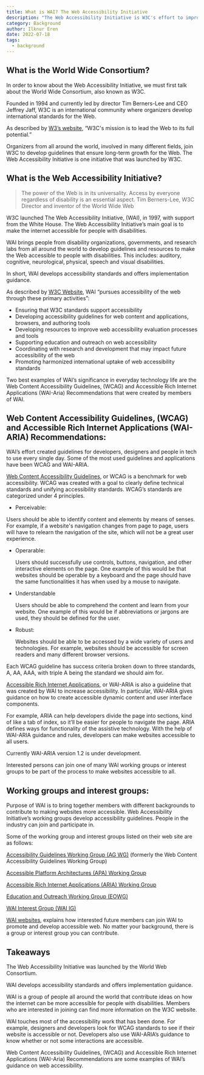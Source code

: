```yaml
---
title: What is WAI? The Web Accessibility Initiative
description: "The Web Accessibility Initiative is W3C's effort to improve accessibility of the Web for people with disabilities."
category: Background
author: Ilknur Eren
date: 2022-07-18
tags:
  - background
---
```


## What is the World Wide Consortium?

In order to know about the Web Accessibility Initiative, we must first talk about the World Wide Consortium, also known as W3C.

Founded in 1994 and currently led by director Tim Berners-Lee and CEO Jeffrey Jaff, W3C is an international community where organizers develop international standards for the Web.

As described by [W3’s website](https://www.w3.org/Consortium/), “W3C's mission is to lead the Web to its full potential.”

Organizers from all around the world, involved in many different fields, join W3C to develop guidelines that ensure long-term growth for the Web. The Web Accessibility Initiative is one initiative that was launched by W3C.

## What is the Web Accessibility Initiative?

> The power of the Web is in its universality.
> Access by everyone regardless of disability is an essential aspect.
> Tim Berners-Lee, W3C Director and inventor of the World Wide Web

W3C launched The Web Accessibility Initiative, (<abbr>WAI</abbr>), in 1997, with support from the White House. The Web Accessibility Initiative’s main goal is to make the internet accessible for people with disabilities.

WAI brings people from disability organizations, governments, and research labs from all around the world to develop guidelines and resources to make the Web accessible to people with disabilities. This includes: auditory, cognitive, neurological, physical, speech and visual disabilities.

In short, WAI develops accessibility standards and offers implementation guidance.

As described by [W3C Website](https://www.w3.org/WAI/about/), WAI “pursues accessibility of the web through these primary activities”:

- Ensuring that W3C standards support accessibility
- Developing accessibility guidelines for web content and applications,
  browsers, and authoring tools
- Developing resources to improve web accessibility evaluation
  processes and tools
- Supporting education and outreach on web accessibility
- Coordinating with research and development that may impact future  
  accessibility of the web
- Promoting harmonized international uptake of web accessibility  
  standards

Two best examples of WAI’s significance in everyday technology life are the Web Content Accessibility Guidelines, (WCAG) and Accessible Rich Internet Applications (WAI-Aria) Recommendations that were created by members of WAI.

## Web Content Accessibility Guidelines, (WCAG) and Accessible Rich Internet Applications (WAI-ARIA) Recommendations:

WAI’s effort created guidelines for developers, designers and people in tech to use every single day. Some of the most used guidelines and applications have been WCAG and WAI-ARIA.

[Web Content Accessibility Guidelines](https://www.w3.org/WAI/standards-guidelines/wcag/), or WCAG is a benchmark for web accessibility. WCAG was created with a goal to clearly define technical standards and unifying accessibility standards. WCAG’s standards are categorized under 4 principles.

- Perceivable:

Users should be able to identify content and elements by means of senses. For example, if a website's navigation changes from page to page, users will have to relearn the navigation of the site, which will not be a great user experience.

- Operarable:

  Users should successfully use controls, buttons, navigation, and other interactive elements on the page. One example of this would be that websites should be operable by a keyboard and the page should have the same functionalities it has when used by a mouse to navigate.

- Understandable

  Users should be able to comprehend the content and learn from your website. One example of this would be if abbreviations or jargons are used, they should be defined for the user.

- Robust:

  Websites should be able to be accessed by a wide variety of users and technologies. For example, websites should be accessible for screen readers and many different browser versions.

Each WCAG guideline has success criteria broken down to three standards, A, AA, AAA, with triple A being the standard we should aim for.

[Accessible Rich Internet Applications](https://www.w3.org/WAI/standards-guidelines/aria/), or WAI-ARIA is also a guideline that was created by WAI to increase accessibility. In particular, WAI-ARIA gives guidance on how to create accessible dynamic content and user interface components.

For example, ARIA can help developers divide the page into sections, kind of like a tab of index, so it’ll be easier for people to navigate the page. ARIA defines ways for functionality of the assistive technology. With the help of WAI-ARIA guidance and rules, developers can make websites accessible to all users.

Currently WAI-ARIA version 1.2 is under development.

Interested persons can join one of many WAI working groups or interest groups to be part of the process to make websites accessible to all.

## Working groups and interest groups:

Purpose of WAI is to bring together members with different backgrounds to contribute to making websites more accessible. Web Accessibility Initiative’s working groups develop accessibility guidelines. People in the industry can join and participate in.

Some of the working group and interest groups listed on their web site are as follows:

[Accessibility Guidelines Working Group (AG WG)](https://www.w3.org/WAI/GL/) (formerly the Web Content Accessibility Guidelines Working Group)

[Accessible Platform Architectures (APA) Working Group](https://www.w3.org/WAI/APA/)

[Accessible Rich Internet Applications (ARIA) Working Group](https://www.w3.org/WAI/ARIA/)

[Education and Outreach Working Group (EOWG)](https://www.w3.org/WAI/about/groups/eowg/)

[WAI Interest Group (WAI IG)](https://www.w3.org/WAI/about/groups/waiig/)

[WAI websites](https://www.w3.org/WAI/about/participating/), explains how interested future members can join WAI to promote and develop accessible web. No matter your background, there is a group or interest group you can contribute.

## Takeaways

The Web Accessibility Initiative was launched by the World Web Consortium.

WAI develops accessibility standards and offers implementation guidance.

WAI is a group of people all around the world that contribute ideas on how the internet can be more accessible for people with disabilities. Members who are interested in joining can find more information on the W3C website.

WAI touches most of the accessibility work that has been done. For example, designers and developers look for WCAG standards to see if their website is accessible or not. Developers also use WAI-ARIA’s guidance to know whether or not some interactions are accessible.

Web Content Accessibility Guidelines, (WCAG) and Accessible Rich Internet Applications (WAI-Aria) Recommendations are some examples of WAI’s guidance on web accessibility.
